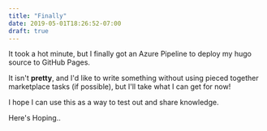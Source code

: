 ```yaml
---
title: "Finally"
date: 2019-05-01T18:26:52-07:00
draft: true
---
```


It took a hot minute, but I finally got an Azure Pipeline to deploy my hugo source to GitHub Pages.

It isn't **pretty**, and I'd like to write something without using pieced together marketplace tasks (if possible), but I'll take what I can get for now!

I hope I can use this as a way to test out and share knowledge.

Here's Hoping..